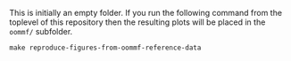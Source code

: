 This is initially an empty folder. If you run the following command
from the toplevel of this repository then the resulting plots will be
placed in the `oommf/` subfolder.
```
make reproduce-figures-from-oommf-reference-data
```

